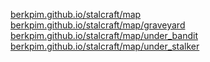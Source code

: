 [berkpim.github.io/stalcraft/map](https://berkpim.github.io/stalcraft/map)
<br/>
[berkpim.github.io/stalcraft/map/graveyard](https://berkpim.github.io/stalcraft/map/graveyard)
<br/>
[berkpim.github.io/stalcraft/map/under_bandit](https://berkpim.github.io/stalcraft/map/under_bandit)
<br/>
[berkpim.github.io/stalcraft/map/under_stalker](https://berkpim.github.io/stalcraft/map/under_stalker)
